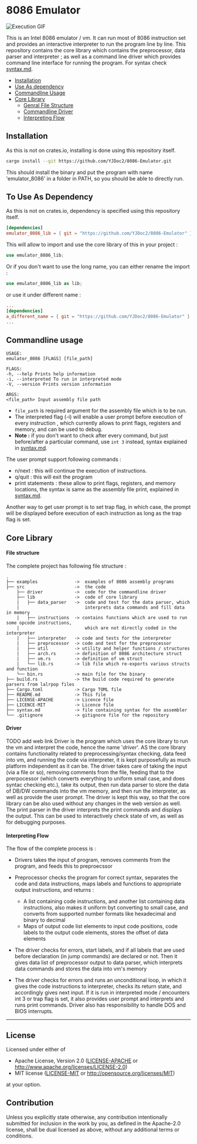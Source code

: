 # 8086 Emulator

<img src="./cmdline.gif" alt="Execution GIF" />

This is an Intel 8086 emulator / vm. It can run most of 8086 instruction set and provides an interactive interpreter to run the program line by line.
This repository contains the core library which contains the preprocessor, data parser and interpreter ; as well as a command line driver which provides command line interface for running the program.
For syntax check <a href="./syntax.md">syntax.md</a>.

<ul>
  <li><a href ="#installation">Installation</a></li>
  <li><a href ="#to-use-as-dependency">Use As dependency</a></li>
  <li><a href ="#commandline-usage">Commandline Usage</a></li>
  <li><a href ="#core-library">Core Library</a>
    <ul>
      <li><a href ="#file-structure">Genral File Structure</a></li>
      <li><a href ="#driver">Commandline Driver</a></li>
      <li><a href ="#interpreting-flow">Interpreting Flow</a></li>
    </ul>
  </li>
</ul>

## Installation

As this is not on crates.io, installing is done using this repository itself.

```sh
cargo install --git https://github.com/YJDoc2/8086-Emulator.git
```

This should install the binary and put the program with name 'emulator_8086' in a folder in PATH, so you should be able to directly run.

## To Use As Dependency

As this is not on crates.io, dependency is specified using this repository itself.

```TOML
[dependencies]
emulator_8086_lib = { git = "https://github.com/YJDoc2/8086-Emulator" }
```

This will allow to import and use the core library of this in your project :

```Rust
use emulator_8086_lib;
```

Or if you don't want to use the long name, you can either rename the import :

```Rust
use emulator_8086_lib as lib;
```

or use it under different name :

```TOML
...
[dependencies]
a_different_name = { git = "https://github.com/YJDoc2/8086-Emulator" }
...
```

## Commandline usage

```shell
USAGE:
emulator_8086 [FLAGS] [file_path]

FLAGS:
-h, --help Prints help information
-i, --interpreted To run in interpreted mode
-V, --version Prints version information

ARGS:
<file_path> Input assembly file path
```

- `file_path` is required argument for the assembly file which is to be run.
- The interpreted flag (-i) will enable a user prompt before execution of every instruction , which currently allows to print flags, registers and memory, and can be used to debug.
- <strong>Note :</strong> if you don't want to check after every command, but just before/after a particular command, use `int 3` instead, syntax explained in <a href="./syntax.md">syntax.md</a>.

The user prompt support following commands :

- n/next : this will continue the execution of instructions.
- q/quit : this will exit the program
- print statements : these allow to print flags, registers, and memory locations, the syntax is same as the assembly file print, explained in <a href="./syntax.md">syntax.md</a>.

Another way to get user prompt is to set trap flag, in which case, the prompt will be displayed before execution of each instruction as long as the trap flag is set.

## Core Library

#### File structure

The complete project has following file structure :

```
.
├── examples              ->  examples of 8086 assembly programs
├── src                   ->  the code
    ├── driver            ->  code for the commandline driver
    ├── lib               ->  code of core library
    |   ├── data_parser   ->  code and test for the data parser, which
    |                         interprets data commands and fill data in memory
    |   ├── instructions  -> contains functions which are used to run some opcode instructions,
    |                         which are not directly coded in the interpreter
    |   ├── interpreter   -> code and tests for the interpreter
    |   ├── preprocessor  -> code and test for the preprocessor
    |   ├── util          -> utility and helper functions / structures
    |   ├── arch.rs       -> definition of 8086 architecture struct
    |   ├── vm.rs         -> definition of vm struct
    |   └── lib.rs        -> lib file which re-exports various structs and function
    └── bin.rs            -> main file for the binary
├── build.rs              -> the build code required to generate parsers from lalrpop files
├── Cargo.toml            -> Cargo TOML file
├── README.md             -> This file
├── LICENSE-APACHE        -> Licence file
├── LICENCE-MIT           -> Licence file
├── syntax.md             -> file containing syntax for the assembler
└── .gitignore            -> gitignore file for the repository
```

#### Driver

TODO add web link
Driver is the program which uses the core library to run the vm and interpret the code, hence the name '_driver_'.
AS the core library contains functionality related to preprocessing/syntax checking, data feed into vm, and running the code via interpreter, it is kept purposefully as much platform independent as it can be. The driver takes care of taking the input (via a file or so), removing comments from the file, feeding that to the prerpocessor (which converts everything to uniform small case, and does syntac checking etc.), take its output, then run data parser to store the data of DB/DW commands into the vm memory, and then run the interpreter, as well as provide the user prompt.
The driver is kept this way, so that the core library can be also used without any changes in the web version as well.
<br />
The print parser in the driver interprets the print commands and displays the output. This can be used to interactively check state of vm, as well as for debugging purposes.

#### Interpreting Flow

The flow of the complete process is :

- Drivers takes the input of program, removes comments from the program, and feeds this to preproecssor
- Preprocessor checks the program for correct syntax, separates the code and data instructions, maps labels and functions to appropriate output instructions, and returns :

  - A list containing code instructions, and another list containing data instructions, also makes it uniform byt converting to small case, and converts from supported number formats like hexadecimal and binary to decimal
  - Maps of output code list elements to input code positions, code labels to the output code elements, stores the offset of data elements

- The driver checks for errors, start labels, and if all labels that are used before declaration (in jump commands) are declared or not. Then it gives data list of preprocessor output to data parser, which interprets data commands and stores the data into vm's memory
- The driver checks for errors and runs an unconditional loop, in which it gives the code instructions to interpreter, checks its return state, and accordingly gives next input. If it is run in interpreted mode / encounters int 3 or trap flag is set, it also provides user prompt and interprets and runs print commands. Driver also has responsibility to handle DOS and BIOS interrupts.

---

## License

Licensed under either of

- Apache License, Version 2.0
  ([LICENSE-APACHE](LICENSE-APACHE) or http://www.apache.org/licenses/LICENSE-2.0)
- MIT license
  ([LICENSE-MIT](LICENSE-MIT) or http://opensource.org/licenses/MIT)

at your option.

## Contribution

Unless you explicitly state otherwise, any contribution intentionally submitted
for inclusion in the work by you, as defined in the Apache-2.0 license, shall be
dual licensed as above, without any additional terms or conditions.

```

```
